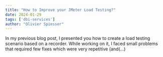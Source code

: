 ```yaml
---
title: "How to Improve your JMeter Load Testing?"
date: 2024-01-29
tags: ['dbi-services']
author: "Olivier Spiesser"
---
```

In my previous blog post, I presented you how to create a load testing scenario based on a recorder. While working on it, I faced small problems that required few fixes which were very repetitive (and(…)